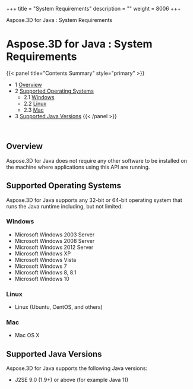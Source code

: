 +++
title = "System Requirements" 
description = "" 
weight = 8006 
+++

Aspose.3D for Java : System Requirements  

# Aspose.3D for Java : System Requirements


{{< panel title="Contents Summary" style="primary" >}}
*   1 [Overview](#SystemRequirements-Overview)
*   2 [Supported Operating Systems](#SystemRequirements-SupportedOperatingSystems)
    *   2.1 [Windows](#SystemRequirements-Windows)
    *   2.2 [Linux](#SystemRequirements-Linux)
    *   2.3 [Mac](#SystemRequirements-Mac)
*   3 [Supported Java Versions](#SystemRequirements-SupportedJavaVersions)
{{< /panel >}}
 

 

## Overview

Aspose.3D for Java does not require any other software to be installed on the machine where applications using this API are running.

## Supported Operating Systems

Aspose.3D for Java supports any 32-bit or 64-bit operating system that runs the Java runtime including, but not limited:

### Windows

*   Microsoft Windows 2003 Server
*   Microsoft Windows 2008 Server
*   Microsoft Windows 2012 Server
*   Microsoft Windows XP
*   Microsoft Windows Vista
*   Microsoft Windows 7
*   Microsoft Windows 8, 8.1
*   Microsoft Windows 10

### Linux

*   Linux (Ubuntu, CentOS, and others)

### Mac

*   Mac OS X

## Supported Java Versions

Aspose.3D for Java supports the following Java versions:

*   J2SE 9.0 (1.9+) or above (for example Java 11)

